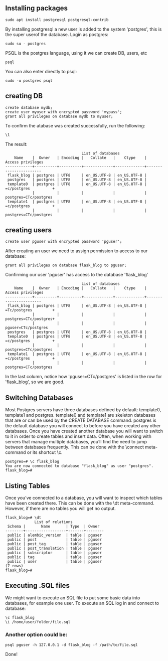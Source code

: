 
## Installing packages
```commandline
sudo apt install postgresql postgresql-contrib
```

By installing postgresql a new user is added to the system 'postgres', this is the super userof the database. Login as postgres:
```commandline
sudo su - postgres
```
PSQL is the postgres language, using it we can create DB, users, etc
```commandline
psql
```
You can also enter directly to psql:
```commandline
sudo -u postgres psql
```
## creating DB
```commandline
create database mydb;
create user myuser with encrypted password 'mypass';
grant all privileges on database mydb to myuser;
```
To confirm the atabase was created successfully, run the following:
```commandline
\l
```
The result:
```commandline
                                  List of databases
    Name    |  Owner   | Encoding |   Collate   |    Ctype    |   Access privileges
------------+----------+----------+-------------+-------------+-----------------------
 flask_blog | postgres | UTF8     | en_US.UTF-8 | en_US.UTF-8 |
 postgres   | postgres | UTF8     | en_US.UTF-8 | en_US.UTF-8 |
 template0  | postgres | UTF8     | en_US.UTF-8 | en_US.UTF-8 | =c/postgres          +
            |          |          |             |             | postgres=CTc/postgres
 template1  | postgres | UTF8     | en_US.UTF-8 | en_US.UTF-8 | =c/postgres          +
            |          |          |             |             | postgres=CTc/postgres

```
## creating users
```commandline
create user pguser with encrypted password 'pguser';
```
After creating an user we need to assign permission to access to our database:
```commandline
grant all privileges on database flask_blog to pguser;
```
Confirming our user 'pguser' has access to the database 'flask_blog'
```commandline
                                  List of databases
    Name    |  Owner   | Encoding |   Collate   |    Ctype    |   Access privileges
------------+----------+----------+-------------+-------------+-----------------------
 flask_blog | postgres | UTF8     | en_US.UTF-8 | en_US.UTF-8 | =Tc/postgres         +
            |          |          |             |             | postgres=CTc/postgres+
            |          |          |             |             | pguser=CTc/postgres
 postgres   | postgres | UTF8     | en_US.UTF-8 | en_US.UTF-8 |
 template0  | postgres | UTF8     | en_US.UTF-8 | en_US.UTF-8 | =c/postgres          +
            |          |          |             |             | postgres=CTc/postgres
 template1  | postgres | UTF8     | en_US.UTF-8 | en_US.UTF-8 | =c/postgres          +
            |          |          |             |             | postgres=CTc/postgres

```
In the last column, notice how 'pguser=CTc/postgres' is listed in the row for 'flask_blog', so we are good.

## Switching Databases
Most Postgres servers have three databases defined by default: template0, template1 and postgres. template0 and template1 are skeleton databases that are or can be used by the CREATE DATABASE command. postgres is the default database you will connect to before you have created any other databases. Once you have created another database you will want to switch to it in order to create tables and insert data. Often, when working with servers that manage multiple databases, you’ll find the need to jump between databases frequently. This can be done with the \connect meta-command or its shortcut \c.
```commandline
postgres=# \c flask_blog
You are now connected to database "flask_blog" as user "postgres".
flask_blog=#
```
## Listing Tables
Once you’ve connected to a database, you will want to inspect which tables have been created there. This can be done with the \dt meta-command. However, if there are no tables you will get no output.

```commandline
flask_blog=# \dt
             List of relations
 Schema |       Name       | Type  | Owner
--------+------------------+-------+--------
 public | alembic_version  | table | pguser
 public | post             | table | pguser
 public | post_tag         | table | pguser
 public | post_translation | table | pguser
 public | subscriptor      | table | pguser
 public | tag              | table | pguser
 public | user             | table | pguser
(7 rows)
flask_blog=#
```

## Executing .SQL files
We might want to execute an SQL file to put some basic data into databases, for example one user.
To execute an SQL log in and connect to database:
```commandline
\c flask_blog
\i /home/user/folder/file.sql
```

### Another option could be:
```commandline
psql pguser -h 127.0.0.1 -d flask_blog -f /path/to/file.sql
```

Done!